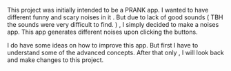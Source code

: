 This project was initially intended to be a PRANK app. I wanted to have different funny and scary noises in it . But due to lack of good sounds 
( TBH the sounds were very difficult to find. ) , I simply decided to make a noises app. This app generates different noises upon clicking the buttons.

I do have some ideas on how to improve this app. But first I have to understand some of the advanced concepts. After that only , I will look back and make changes to this project.
